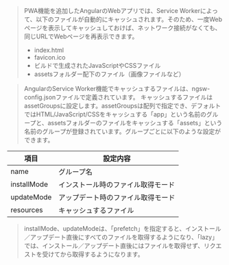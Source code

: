 > PWA機能を追加したAngularのWebアプリでは、Service Workerによって、以下のファイルが自動的にキャッシュされます。そのため、一度Webページを表示してキャッシュしておけば、ネットワーク接続がなくても、同じURLでWebページを再表示できます。
> - index.html
> - favicon.ico
> - ビルドで生成されたJavaScriptやCSSファイル
> - assetsフォルダー配下のファイル（画像ファイルなど）

> AngularのService Worker機能でキャッシュするファイルは、ngsw-config.jsonファイルで定義されています。
> キャッシュするファイルはassetGroupsに設定します。assetGroupsは配列で指定でき、デフォルトではHTML/JavaScript/CSSをキャッシュする「app」という名前のグループと、assetsフォルダーのファイルをキャッシュする「assets」という名前のグループが登録されています。グループごとに以下のような設定ができます。

| 項目 | 設定内容 |
| ---- | ---- |
| name | グループ名 |
| installMode | インストール時のファイル取得モード |
| updateMode | アップデート時のファイル取得モード |
| resources | キャッシュするファイル |

> installMode、updateModeは、「prefetch」を指定すると、インストール／アップデート直後にすべてのファイルを取得するようになり、「lazy」では、インストール／アップデート直後にはファイルを取得せず、リクエストを受けてから取得するようになります。